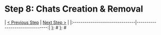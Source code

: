 [{]: <region> (header)
# Step 8: Chats Creation & Removal
[}]: #
[{]: <region> (body)

[}]: #
[{]: <region> (footer)
[{]: <helper> (nav_step)
| [< Previous Step](step7.md) | [Next Step >](step9.md) |
|:--------------------------------|--------------------------------:|
[}]: #
[}]: #